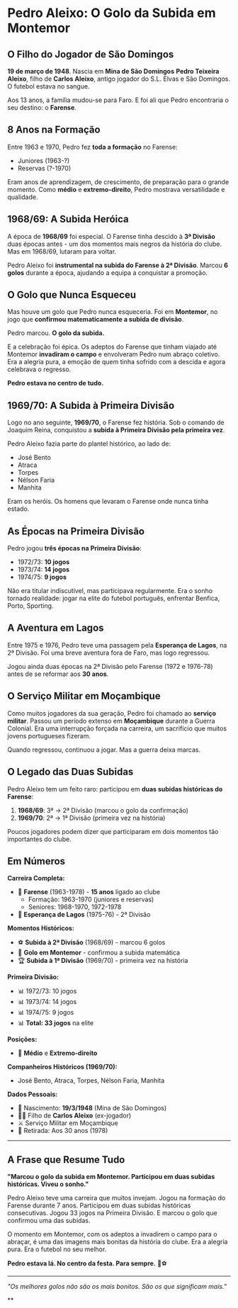 # Pedro Aleixo: O Golo da Subida em Montemor

## O Filho do Jogador de São Domingos

**19 de março de 1948**. Nascia em **Mina de São Domingos** **Pedro Teixeira Aleixo**, filho de **Carlos Aleixo**, antigo jogador do S.L. Elvas e São Domingos. O futebol estava no sangue.

Aos 13 anos, a família mudou-se para Faro. E foi ali que Pedro encontraria o seu destino: o **Farense**.

## 8 Anos na Formação

Entre 1963 e 1970, Pedro fez **toda a formação** no Farense:
- Juniores (1963-?)
- Reservas (?-1970)

Eram anos de aprendizagem, de crescimento, de preparação para o grande momento. Como **médio** e **extremo-direito**, Pedro mostrava versatilidade e qualidade.

## 1968/69: A Subida Heróica

A época de **1968/69** foi especial. O Farense tinha descido à **3ª Divisão** duas épocas antes - um dos momentos mais negros da história do clube. Mas em 1968/69, lutaram para voltar.

Pedro Aleixo foi **instrumental na subida do Farense à 2ª Divisão**. Marcou **6 golos** durante a época, ajudando a equipa a conquistar a promoção.

## O Golo que Nunca Esqueceu

Mas houve um golo que Pedro nunca esqueceria. Foi em **Montemor**, no jogo que **confirmou matematicamente a subida de divisão**.

Pedro marcou. **O golo da subida.**

E a celebração foi épica. Os adeptos do Farense que tinham viajado até Montemor **invadiram o campo** e envolveram Pedro num abraço coletivo. Era a alegria pura, a emoção de quem tinha sofrido com a descida e agora celebrava o regresso.

**Pedro estava no centro de tudo.**

## 1969/70: A Subida à Primeira Divisão

Logo no ano seguinte, **1969/70**, o Farense fez história. Sob o comando de Joaquim Reina, conquistou a **subida à Primeira Divisão pela primeira vez**.

Pedro Aleixo fazia parte do plantel histórico, ao lado de:
- José Bento
- Atraca
- Torpes
- Nélson Faria
- Manhita

Eram os heróis. Os homens que levaram o Farense onde nunca tinha estado.

## As Épocas na Primeira Divisão

Pedro jogou **três épocas na Primeira Divisão**:
- 1972/73: **10 jogos**
- 1973/74: **14 jogos**
- 1974/75: **9 jogos**

Não era titular indiscutível, mas participava regularmente. Era o sonho tornado realidade: jogar na elite do futebol português, enfrentar Benfica, Porto, Sporting.

## A Aventura em Lagos

Entre 1975 e 1976, Pedro teve uma passagem pela **Esperança de Lagos**, na 2ª Divisão. Foi uma breve aventura fora de Faro, mas logo regressou.

Jogou ainda duas épocas na 2ª Divisão pelo Farense (1972 e 1976-78) antes de se reformar aos **30 anos**.

## O Serviço Militar em Moçambique

Como muitos jogadores da sua geração, Pedro foi chamado ao **serviço militar**. Passou um período extenso em **Moçambique** durante a Guerra Colonial. Era uma interrupção forçada na carreira, um sacrifício que muitos jovens portugueses fizeram.

Quando regressou, continuou a jogar. Mas a guerra deixa marcas.

## O Legado das Duas Subidas

Pedro Aleixo tem um feito raro: participou em **duas subidas históricas do Farense**:
1. **1968/69**: 3ª → 2ª Divisão (marcou o golo da confirmação)
2. **1969/70**: 2ª → 1ª Divisão (primeira vez na história)

Poucos jogadores podem dizer que participaram em dois momentos tão importantes do clube.

## Em Números

**Carreira Completa:**
- 🎽 **Farense** (1963-1978) - **15 anos** ligado ao clube
  - Formação: 1963-1970 (juniores e reservas)
  - Seniores: 1968-1970, 1972-1978
- 🎽 **Esperança de Lagos** (1975-76) - 2ª Divisão

**Momentos Históricos:**
- ⚽ **Subida à 2ª Divisão** (1968/69) - marcou 6 golos
- 🎯 **Golo em Montemor** - confirmou a subida matemática
- 🏆 **Subida à 1ª Divisão** (1969/70) - primeira vez na história

**Primeira Divisão:**
- 📊 1972/73: 10 jogos
- 📊 1973/74: 14 jogos
- 📊 1974/75: 9 jogos
- 📊 **Total: 33 jogos** na elite

**Posições:**
- 🎯 **Médio** e **Extremo-direito**

**Companheiros Históricos (1969/70):**
- José Bento, Atraca, Torpes, Nélson Faria, Manhita

**Dados Pessoais:**
- 📅 Nascimento: **19/3/1948** (Mina de São Domingos)
- 👨‍👦 Filho de **Carlos Aleixo** (ex-jogador)
- ⚔️ Serviço Militar em Moçambique
- 🎂 Retirada: Aos 30 anos (1978)

---

## A Frase que Resume Tudo

**"Marcou o golo da subida em Montemor. Participou em duas subidas históricas. Viveu o sonho."**

Pedro Aleixo teve uma carreira que muitos invejam. Jogou na formação do Farense durante 7 anos. Participou em duas subidas históricas consecutivas. Jogou 33 jogos na Primeira Divisão. E marcou o golo que confirmou uma das subidas.

O momento em Montemor, com os adeptos a invadirem o campo para o abraçar, é uma das imagens mais bonitas da história do clube. Era a alegria pura. Era o futebol no seu melhor.

**Pedro estava lá. No centro da festa. Para sempre.** 🦁⚽

---

*"Os melhores golos não são os mais bonitos. São os que significam mais."*

**